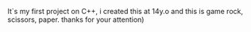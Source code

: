 It`s my first project on C++, i created this at 14y.o and this is game rock, scissors, paper. thanks for your attention)
